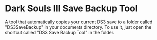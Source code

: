 # Dark Souls III Save Backup Tool

A tool that automatically copies your current DS3 save to a folder called "DS3SaveBackup" in your documents directory.
To use it, just open the shortcut called "DS3 Save Backup Tool" in the folder.
